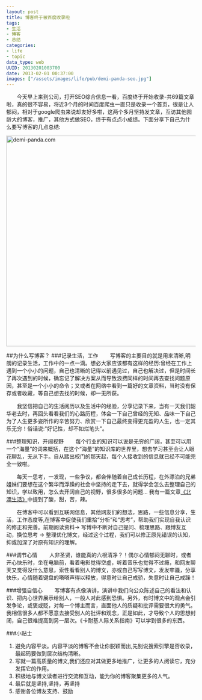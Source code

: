 ```yaml
---
layout: post
title: 博客终于被百度收录啦
tags: 
- 生活
- 博客
- 总结
categories:
- life
- topic
data_type: web
UUID: 20130201003700
date: 2013-02-01 00:37:00
images: ["/assets/images/life/pub/demi-panda-seo.jpg"]
---
```


　　今天早上来到公司，打开SEO综合信息一看，百度终于开始收录-共69篇文章啦，真的很不容易，将近3个月的时间百度爬虫一直只是收录一个首页，很是让人郁闷，相对于google爬虫来说却友好多啦，这两个多月坚持发文章，互访其他园龄大的博客，推广，其他方式做SEO，终于有点点小成绩。下面分享下自己为什么要写博客的几点总结:

<a href="{{site.static_url}}/assets/images/life/pub/demi-panda-seo.jpg" rel="prettyPhoto[{{page.UUID}}]" alt="demi-panda.com" >
<img src="{{site.static_url}}/assets/images/life/pub/demi-panda-seo.jpg" width="560px"  alt="demi-panda.com" />
</a>

##为什么写博客？
###记录生活，工作
　　写博客的主要目的就是用来清晰,明朗的记录生活，工作中的一点一滴。想必大家应该都有这样的经历:曾经在工作上遇到一个小小的问题，自己也清晰的记得以前遇见过，自己也解决过，但是时间长了再次遇到的时候，确忘记了解决方案从而导致浪费同样的时间再去查找问题原因，甚至是一个小小的命令；又或者在网络中看到一篇好的文章资料，当时没有保存或者收藏，等自己想去找的时候，却一无所获。

　　我坚信把自己的生活阅历以及生活中的经验，分享记录下来，当有一天我们韶华老去时，再回头看看我们的心路历程，体会一下自己曾经的无知、品味一下自己为了人生更多姿所作的辛苦努力、欣赏一下自己最终变得更充盈的人生，也一定其乐无穷！俗话说:"好记性，却不如烂笔头"。

###整理知识，开阔视野
　　每个行业的知识可以说是无穷的广阔，甚至可以用一个“海量”的词来概括，在这个“海量”的知识库的世界里，想去学习甚至会让人眼花聊乱，无从下手。自从踏出校门的那天起，每个人接收到的信息就已经不可能完全一致啦。

　　每天一思考，一发现，一些争议，都会伴随着自己成长历程，在外漂泊的兄弟姐妹们要想在这个繁华而浮躁的社会中坚持的走下去，就得学会怎么去整理自己的知识，学以致用，怎么去开阔自己的视野，很多很多的问题... 我有一篇文章<a href="{{site.url}}/2012/12/04/north-drift-life/" target="_bank" alt="北漂生活">《北漂生活》</a>中提到了酸，甜，苦，辣。

　　在博客中可以看到互联网信息，其他网友们的想法，思路，一些信息分享，生活，工作态度等,在博客中促使我们重拾“分析”和“思考”，帮助我们实现自我认识的修正和完善。前期阅读资料-> 写博中不断对自己提问、梳理思路、跟博友互动，换位思考 -> 整理优化博文，经过这个过程，我们可以修正原先错误的认知，抑或加深了对原有知识的理解。

###调节心情
　　人非圣贤，谁能真的六根清净？！偶尔心情郁闷无聊时，或者开心快乐时，坐在电脑前，看着电影觉得空虚，听着音乐也觉得不过瘾，和网友聊天又觉得没什么意思，索性看看别人的博文，亦或自己写写博文，发发牢骚，分享快乐，心情随着键盘的嗒嗒声得以释放，得意时让自己戒骄，失意时让自己戒躁！

###增强自信心
　　写博客有点像演讲，演讲中我们向公众陈述自己的看法和认识、把内心世界展示给别人，一般人对此感到恐惧。另外，有时博文中的观点会引发争论，或褒或贬，对每一个博主而言，直面他人的质疑和批评需要很大的勇气。我相信很多人都不愿意去接受别人的批评和观念，正是如此，才导致个人的思想封闭，自己很难提高到另一层次。《卡耐基人际关系指南》可以学到很多的东西。

###小贴士
<ol>
<li>避免内容平淡。内容平淡的博客不会让你脱颖而出,先别说搜索引擎是否收录，最起码要做到层次结构清晰。</li>
<li>写就一篇高质量的博文,我们还应对其做更多地推广，让更多的人阅读它，充分发挥它的作用。</li>
<li>积极地与博文读者进行交流和互动，能为你的博客聚集更多的人气。</li>
<li>最后就是坚持,坚持，再坚持</li>
<li>感谢各位博友支持、鼓励</li>
</ol>
